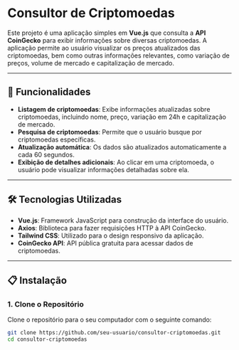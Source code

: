 # Consultor de Criptomoedas

Este projeto é uma aplicação simples em **Vue.js** que consulta a **API CoinGecko** para exibir informações sobre diversas criptomoedas. A aplicação permite ao usuário visualizar os preços atualizados das criptomoedas, bem como outras informações relevantes, como variação de preços, volume de mercado e capitalização de mercado.

---

## 🚀 Funcionalidades

- **Listagem de criptomoedas**: Exibe informações atualizadas sobre criptomoedas, incluindo nome, preço, variação em 24h e capitalização de mercado.
- **Pesquisa de criptomoedas**: Permite que o usuário busque por criptomoedas específicas.
- **Atualização automática**: Os dados são atualizados automaticamente a cada 60 segundos.
- **Exibição de detalhes adicionais**: Ao clicar em uma criptomoeda, o usuário pode visualizar informações detalhadas sobre ela.

---

## 🛠️ Tecnologias Utilizadas

- **Vue.js**: Framework JavaScript para construção da interface do usuário.
- **Axios**: Biblioteca para fazer requisições HTTP à API CoinGecko.
- **Tailwind CSS**: Utilizado para o design responsivo da aplicação.
- **CoinGecko API**: API pública gratuita para acessar dados de criptomoedas.

---

## 📋 Instalação

### 1. Clone o Repositório

Clone o repositório para o seu computador com o seguinte comando:

```bash
git clone https://github.com/seu-usuario/consultor-criptomoedas.git
cd consultor-criptomoedas
